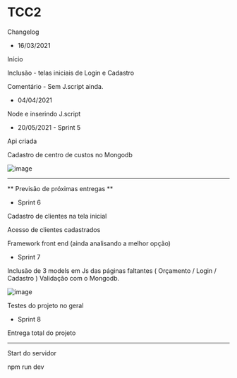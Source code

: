 # TCC2

Changelog

- 16/03/2021

Início 

Inclusão - telas iniciais de Login e Cadastro 

Comentário - Sem J.script ainda.

- 04/04/2021

Node e inserindo J.script

- 20/05/2021 - Sprint 5

Api criada

Cadastro de centro de custos no Mongodb

![image](https://user-images.githubusercontent.com/42076192/118302356-7b457b80-b4ba-11eb-8ce5-cc06bb0716b9.png)


-----

** Previsão de próximas entregas **

- Sprint 6 

Cadastro de clientes na tela inicial

Acesso de clientes cadastrados

Framework front end (ainda analisando a melhor opção)

- Sprint 7

Inclusão de 3 models em Js das páginas faltantes ( Orçamento / Login / Cadastro )
Validação com o Mongodb.

![image](https://user-images.githubusercontent.com/42076192/126049568-c36a31f5-5cb2-4269-81d2-fa616e9442b7.png)



Testes do projeto no geral

- Sprint 8 

Entrega total do projeto


---

Start do servidor

npm run dev

